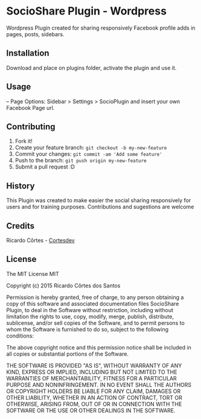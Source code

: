 # SocioShare Plugin - Wordpress

Wordpress Plugin created for sharing responsively Facebook profile adds in pages, posts, sidebars.

## Installation

Download and place on plugins folder, activate the plugin and use it.

## Usage

– Page Options: Sidebar > Settings > SocioPlugin and insert your own Facebook Page url.
 
## Contributing

1. Fork it!
2. Create your feature branch: `git checkout -b my-new-feature`
3. Commit your changes: `git commit -am 'Add some feature'`
4. Push to the branch: `git push origin my-new-feature`
5. Submit a pull request :D

## History

This Plugin was created to make easier the social sharing responsively for users and for training purposes.
Contributions and sugestions are welcome

## Credits

Ricardo Côrtes - [Cortesdev](http://ricardocortes.de)

## License

The MIT License MIT

Copyright (c) 2015 Ricardo Côrtes dos Santos

Permission is hereby granted, free of charge, to any person obtaining a copy
of this software and associated documentation files SocioShare Plugin, to deal
in the Software without restriction, including without limitation the rights
to use, copy, modify, merge, publish, distribute, sublicense, and/or sell
copies of the Software, and to permit persons to whom the Software is
furnished to do so, subject to the following conditions:

The above copyright notice and this permission notice shall be included in all
copies or substantial portions of the Software.

THE SOFTWARE IS PROVIDED "AS IS", WITHOUT WARRANTY OF ANY KIND, EXPRESS OR
IMPLIED, INCLUDING BUT NOT LIMITED TO THE WARRANTIES OF MERCHANTABILITY,
FITNESS FOR A PARTICULAR PURPOSE AND NONINFRINGEMENT. IN NO EVENT SHALL THE
AUTHORS OR COPYRIGHT HOLDERS BE LIABLE FOR ANY CLAIM, DAMAGES OR OTHER
LIABILITY, WHETHER IN AN ACTION OF CONTRACT, TORT OR OTHERWISE, ARISING FROM,
OUT OF OR IN CONNECTION WITH THE SOFTWARE OR THE USE OR OTHER DEALINGS IN THE
SOFTWARE.
